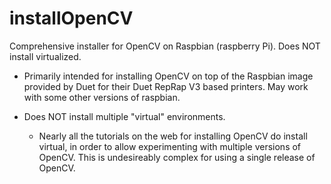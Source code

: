 # installOpenCV
Comprehensive installer for OpenCV on Raspbian (raspberry Pi).  Does NOT install virtualized.

* Primarily intended for installing OpenCV on top of the Raspbian image provided by Duet for their Duet RepRap V3 based printers.  May work with some other versions of raspbian. 

* Does NOT install multiple "virtual" environments.  
  * Nearly all the tutorials on the web for installing OpenCV do install virtual, in order to allow experimenting with multiple versions of OpenCV. This is undesireably complex for using a single release of OpenCV. 
